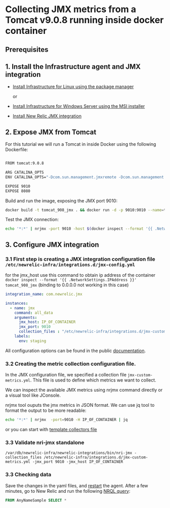# Collecting JMX metrics from a Tomcat v9.0.8 running inside docker container

## Prerequisites

##  1. <a name='InstalltheInfrastructureagent'></a>Install the Infrastructure agent and JMX integration

- [Install Infrastructure for Linux using the package manager](https://docs.newrelic.com/docs/infrastructure/install-configure-manage-infrastructure/linux-installation/install-infrastructure-linux-using-package-manager)

  or 

- [Install Infrastructure for Windows Server using the MSI installer](https://docs.newrelic.com/docs/infrastructure/install-configure-manage-infrastructure/windows-installation/install-infrastructure-windows-server-using-msi-installer)

- [Install New Relic JMX integration](https://docs.newrelic.com/docs/integrations/host-integrations/host-integrations-list/jmx-monitoring-integration#install)

## 2. Expose JMX from Tomcat

For this tutorial we will run a Tomcat in inside Docker using the following Dockerfile:

```bash

FROM tomcat:9.0.8

ARG CATALINA_OPTS
ENV CATALINA_OPTS="-Dcom.sun.management.jmxremote -Dcom.sun.management.jmxremote.local.only=false -Dcom.sun.management.jmxremote.authenticate=false -Dcom.sun.management.jmxremote.port=9010 -Dcom.sun.management.jmxremote.rmi.port=9010 -Djava.rmi.server.hostname=0.0.0.0 -Dcom.sun.management.jmxremote.ssl=false"

EXPOSE 9010
EXPOSE 8080
```

Build and run the image, exposing the JMX port 9010:

```bash
docker build -t tomcat_908_jmx . && docker run -d -p 9010:9010 --name=tomcat_908_jmx tomcat_908_jmx
```

Test the JMX connection:

```bash
echo '*:*' | nrjmx -port 9010 -host $(docker inspect --format '{{ .NetworkSettings.IPAddress }}' tomcat_908_jmx)
```

##  3. Configure JMX integration

### 3.1 First step is creating a JMX integration configuration file `/etc/newrelic-infra/integrations.d/jmx-config.yml`

for the jmx_host use this command to obtain ip address of the container `docker inspect --format '{{ .NetworkSettings.IPAddress }}' tomcat_908_jmx` (binding to 0.0.0.0 not working in this case)

```yaml
integration_name: com.newrelic.jmx

instances:
  - name: jmx
    command: all_data
    arguments:
      jmx_host: IP_OF_CONTAINER
      jmx_port: 9010
      collection_files : "/etc/newrelic-infra/integrations.d/jmx-custom-metrics.yml"
    labels:
      env: staging
```

All configuration options can be found in the public [documentation](https://docs.newrelic.com/docs/integrations/host-integrations/host-integrations-list/jmx-monitoring-integration#config).

### 3.2 Creating the metric collection configuration file.

In the JMX configuration file, we specified a collection file `jmx-custom-metrics.yml`. This file is used to define which metrics we want to collect.

We can inspect the available JMX metrics using nrjmx command directly or a visual tool like  JConsole.


nrjmx tool ouputs the jmx metrics in JSON format. We can use jq tool to format the output to be more readable:

```bash
echo '*:*' | nrjmx  -port=9010 -H IP_OF_CONTAINER | jq
```

or you can start with [template collectors file](../../tomcat-metrics.yml.sample)

### 3.3 Validate nri-jmx standalone

```/var/db/newrelic-infra/newrelic-integrations/bin/nri-jmx -collection_files /etc/newrelic-infra/integrations.d/jmx-custom-metrics.yml -jmx_port 9010 -jmx_host IP_OF_CONTAINER```

### 3.3 Checking data

Save the changes in the yaml files, and [restart](https://docs.newrelic.com/docs/infrastructure/install-infrastructure-agent/manage-your-agent/start-stop-restart-infrastructure-agent) the agent. After a few minutes, go to New Relic and run the following [NRQL query](https://docs.newrelic.com/docs/query-data/nrql-new-relic-query-language):

```sql 
FROM AnyNameSample SELECT *
```